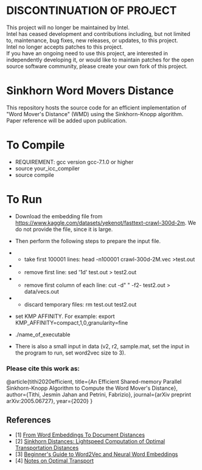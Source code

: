 # DISCONTINUATION OF PROJECT #  
This project will no longer be maintained by Intel.  
Intel has ceased development and contributions including, but not limited to, maintenance, bug fixes, new releases, or updates, to this project.  
Intel no longer accepts patches to this project.  
 If you have an ongoing need to use this project, are interested in independently developing it, or would like to maintain patches for the open source software community, please create your own fork of this project.  
  
# Sinkhorn Word Movers Distance

This repository hosts the source code for an efficient implementation of "Word Mover's Distance" (WMD) using the Sinkhorn-Knopp algorithm. 
Paper reference will be added upon publication.

# To Compile

* REQUIREMENT: gcc version gcc-7.1.0 or higher
* source your_icc_compiler 
* source compile

# To Run
* Download the embedding file from https://www.kaggle.com/datasets/yekenot/fasttext-crawl-300d-2m. We do not provide the file, since it is large.

* Then perform the following steps to prepare the input file.
*   * take first 100001 lines: head -n100001 crawl-300d-2M.vec >test.out
*   * remove first line: sed '1d' test.out > test2.out
*   * remove first column of each line: cut -d" " -f2- test2.out > data/vecs.out
*   * discard temporary files: rm test.out test2.out 


* set KMP AFFINITY. For example: export KMP_AFFINITY=compact,1,0,granularity=fine
* ./name_of_executable

* There is also a small input in data (v2, r2, sample.mat, set the input in the program to run, set word2vec size to 3).

### Please cite this work as:
@article{tithi2020efficient,
  title={An Efficient Shared-memory Parallel Sinkhorn-Knopp Algorithm to Compute the Word Mover's Distance},
  author={Tithi, Jesmin Jahan and Petrini, Fabrizio},
  journal={arXiv preprint arXiv:2005.06727},
  year={2020}
}

## References

- [1] [From Word Embeddings To Document Distances](http://proceedings.mlr.press/v37/kusnerb15.pdf)
- [2] [Sinkhorn Distances: Lightspeed Computation of Optimal Transportation Distances](https://arxiv.org/pdf/1306.0895.pdf)
- [3] [Beginner's Guide to Word2Vec and Neural Word Embeddings](https://skymind.ai/wiki/word2vec)
- [4] [Notes on Optimal Transport](https://michielstock.github.io/OptimalTransport/)

<!--  Reviewed 5/1/23 MRB -->
